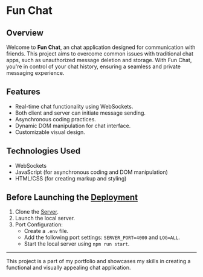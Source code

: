 # Fun Chat

## Overview
Welcome to **Fun Chat**, an chat application designed for communication with friends. This project aims to overcome common issues with traditional chat apps, such as unauthorized message deletion and storage. With Fun Chat, you're in control of your chat history, ensuring a seamless and private messaging experience.

## Features
- Real-time chat functionality using WebSockets.
- Both client and server can initiate message sending.
- Asynchronous coding practices.
- Dynamic DOM manipulation for chat interface.
- Customizable visual design.

## Technologies Used
- WebSockets
- JavaScript (for asynchronous coding and DOM manipulation)
- HTML/CSS (for creating markup and styling)

## Before Launching the [Deployment](https://maruyyak.github.io/onlineChat/fun-chat/dist/index.html)
1. Clone the [Server](https://github.com/MaruyYak/fun-chat-server).
2. Launch the local server.
3. Port Configuration:
   - Create a `.env` file.
   - Add the following port settings: `SERVER_PORT=4000` and `LOG=ALL`.
   - Start the local server using `npm run start`.

---
This project is a part of my portfolio and showcases my skills in creating a functional and visually appealing chat application.

